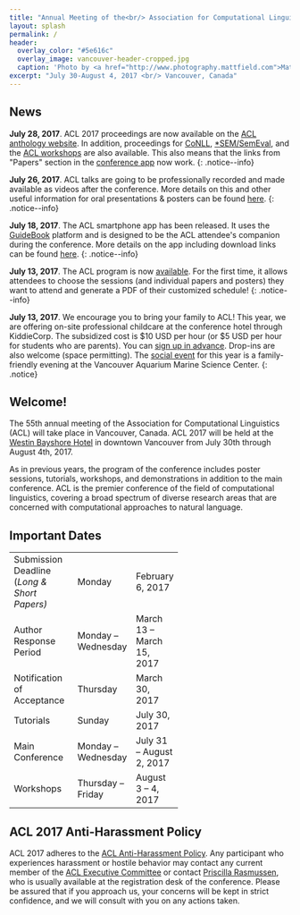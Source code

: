 ```yaml
---
title: "Annual Meeting of the<br/> Association for Computational Linguistics<br/>"
layout: splash
permalink: /
header:
  overlay_color: "#5e616c"
  overlay_image: vancouver-header-cropped.jpg
  caption: 'Photo by <a href="http://www.photography.mattfield.com">Matthew Field</a> / <a href="https://creativecommons.org/licenses/by-sa/3.0/">CC BY-SA 3.0</a>'
excerpt: "July 30-August 4, 2017 <br/> Vancouver, Canada"
---
```


<h2>News</h2>

**July 28, 2017**. ACL 2017 proceedings are now available on the [ACL anthology website](http://www.aclweb.org/anthology/P/P17/). In addition, proceedings for [CoNLL](http://www.aclweb.org/anthology/K/K17/), [*SEM/SemEval](http://www.aclweb.org/anthology/S/S17/), and the [ACL workshops](http://www.aclweb.org/anthology/W/W17) are also available. This also means that the links from "Papers" section in the [conference app](/participants/#conference-app) now work.
{: .notice--info} 

**July 26, 2017**. ACL talks are going to be professionally recorded and made available as videos after the conference. More details on this and other useful information for oral presentations &amp; posters can be found [here](/participants#presenter-information).
{: .notice--info} 

**July 18, 2017**. The ACL smartphone app has been released. It uses the [GuideBook](http://www.guidebook.com) platform and is designed to be the ACL attendee's companion during the conference. More details on the app including download links can be found [here](/participants#conference-app).
{: .notice--info} 

**July 13, 2017**. The ACL program is now [available](/program). For the first time, it allows attendees to choose the sessions (and individual papers and posters) they want to attend and generate a PDF of their customized schedule!
{: .notice--info} 

**July 13, 2017**. We encourage you to bring your family to ACL!  This year, we are offering on-site professional childcare at the conference hotel through KiddieCorp. The subsidized cost is $10 USD per hour (or $5 USD per hour for students who are parents).  You can [sign up in advance](https://form.jotform.com/KiddieCorp/ACLKids). Drop-ins are also welcome (space permitting). The [social event](/participants#social-event) for this year is a family-friendly evening at the Vancouver Aquarium Marine Science Center.
{: .notice} 
 
<h2>Welcome!</h2>

The 55th annual meeting of the Association for Computational Linguistics (ACL) will take place in Vancouver, Canada. ACL 2017 will be held at the [Westin Bayshore Hotel](http://www.starwoodhotels.com/westin/property/overview/index.html?propertyID=1080) in downtown Vancouver from July 30th through August 4th, 2017.

As in previous years, the program of the conference includes poster sessions, tutorials, workshops, and demonstrations in addition to the main conference. ACL is the premier conference of the field of computational linguistics, covering a broad spectrum of diverse research areas that are concerned with computational approaches to natural language.

<h2>Important Dates</h2>

<table style="width: 60%">
    <tbody>
        <tr>
            <td style="width: 40%;">Submission Deadline (<i>Long &amp; Short Papers)</i></td>
            <td style="width: 30%;">Monday</td>
            <td>February 6, 2017</td>
        </tr>
        <tr>
            <td>Author Response Period</td>
            <td>Monday &ndash; Wednesday</td>
            <td>March 13 &ndash; March 15, 2017</td>
        </tr>
        <tr>
            <td>Notification of Acceptance</td>
            <td>Thursday</td>
            <td>March 30, 2017</td>
        </tr>
        <tr>
            <td>Tutorials</td>
            <td>Sunday</td>
            <td>July 30, 2017</td>
        </tr>    
        <tr>
            <td>Main Conference</td>
            <td>Monday &ndash; Wednesday</td>
            <td>July 31 &ndash; August 2, 2017</td>
        </tr>
        <tr>
            <td>Workshops</td>
            <td>Thursday &ndash; Friday</td>
            <td>August 3 &ndash; 4, 2017</td>
        </tr>
    </tbody>
</table>

<h2>ACL 2017 Anti-Harassment Policy</h2>
ACL 2017 adheres to the <a href="https://www.aclweb.org/adminwiki/index.php?title=Anti-Harassment_Policy">ACL Anti-Harassment Policy</a>. Any participant who experiences harassment or hostile behavior may contact any current member of the <a href="https://www.aclweb.org/portal/about">ACL Executive Committee</a> or contact <a href="mailto:acl@aclweb.org">Priscilla Rasmussen</a>, who is usually available at the registration desk of the conference. Please be assured that if you approach us, your concerns will be kept in strict confidence, and we will consult with you on any actions taken.


